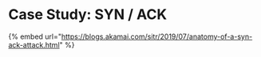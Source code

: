# Case Study: SYN / ACK

{% embed url="https://blogs.akamai.com/sitr/2019/07/anatomy-of-a-syn-ack-attack.html" %}



